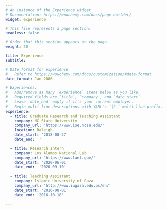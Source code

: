 ```yaml
---
# An instance of the Experience widget.
# Documentation: https://wowchemy.com/docs/page-builder/
widget: experience

# This file represents a page section.
headless: false

# Order that this section appears on the page.
weight: 20

title: Experience
subtitle:

# Date format for experience
#   Refer to https://wowchemy.com/docs/customization/#date-format
date_format: Jan 2006

# Experiences.
#   Add/remove as many `experience` items below as you like.
#   Required fields are `title`, `company`, and `date_start`.
#   Leave `date_end` empty if it's your current employer.
#   Begin multi-line descriptions with YAML's `|2-` multi-line prefix.
experience:
  - title: Graduate Research and Teaching Assistant
    company: NC State University
    company_url: 'https://www.ise.ncsu.edu/'
    location: Raleigh
    date_start: '2018-08-27'
    date_end: ''

  - title: Research Intern
    company: Los Alamos National Lab
    company_url: 'https://www.lanl.gov/'
    date_start: '2020-06-01'
    date_end:  '2020-09-10'
    
  - title: Teaching Assistant
    company: Islamic University of Gaza
    company_url: 'http://www.iugaza.edu.ps/en/'
    date_start: '2016-08-01'
    date_end: '2016-10-18'

---
```

